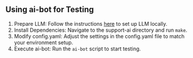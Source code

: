 ## Using ai-bot for Testing
1. Prepare LLM:
Follow the instructions [here](https://medium.com/@karankakwani/build-and-run-llama2-llm-locally-a3b393c1570e) to set up LLM locally.
2. Install Dependencies:
Navigate to the support-ai directory and run `make`.
4. Modify config.yaml:
Adjust the settings in the config.yaml file to match your environment setup.
5. Execute ai-bot:
Run the `ai-bot` script to start testing.
